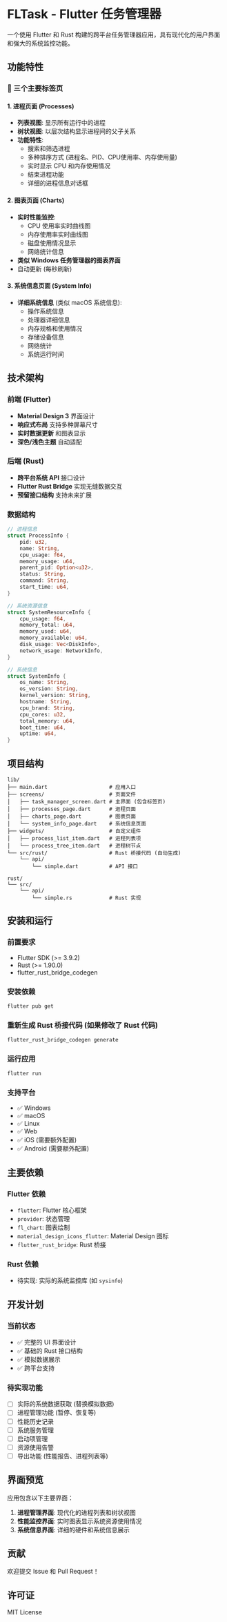 # FLTask - Flutter 任务管理器

一个使用 Flutter 和 Rust 构建的跨平台任务管理器应用，具有现代化的用户界面和强大的系统监控功能。

## 功能特性

### 🔄 三个主要标签页

#### 1. 进程页面 (Processes)
- **列表视图**: 显示所有运行中的进程
- **树状视图**: 以层次结构显示进程间的父子关系
- **功能特性**:
  - 搜索和筛选进程
  - 多种排序方式 (进程名、PID、CPU使用率、内存使用量)
  - 实时显示 CPU 和内存使用情况
  - 结束进程功能
  - 详细的进程信息对话框

#### 2. 图表页面 (Charts)
- **实时性能监控**:
  - CPU 使用率实时曲线图
  - 内存使用率实时曲线图
  - 磁盘使用情况显示
  - 网络统计信息
- **类似 Windows 任务管理器的图表界面**
- 自动更新 (每秒刷新)

#### 3. 系统信息页面 (System Info)
- **详细系统信息** (类似 macOS 系统信息):
  - 操作系统信息
  - 处理器详细信息
  - 内存规格和使用情况
  - 存储设备信息
  - 网络统计
  - 系统运行时间

## 技术架构

### 前端 (Flutter)
- **Material Design 3** 界面设计
- **响应式布局** 支持多种屏幕尺寸
- **实时数据更新** 和图表显示
- **深色/浅色主题** 自动适配

### 后端 (Rust)
- **跨平台系统 API** 接口设计
- **Flutter Rust Bridge** 实现无缝数据交互
- **预留接口结构** 支持未来扩展

### 数据结构
```rust
// 进程信息
struct ProcessInfo {
    pid: u32,
    name: String,
    cpu_usage: f64,
    memory_usage: u64,
    parent_pid: Option<u32>,
    status: String,
    command: String,
    start_time: u64,
}

// 系统资源信息
struct SystemResourceInfo {
    cpu_usage: f64,
    memory_total: u64,
    memory_used: u64,
    memory_available: u64,
    disk_usage: Vec<DiskInfo>,
    network_usage: NetworkInfo,
}

// 系统信息
struct SystemInfo {
    os_name: String,
    os_version: String,
    kernel_version: String,
    hostname: String,
    cpu_brand: String,
    cpu_cores: u32,
    total_memory: u64,
    boot_time: u64,
    uptime: u64,
}
```

## 项目结构

```
lib/
├── main.dart                    # 应用入口
├── screens/                     # 页面文件
│   ├── task_manager_screen.dart # 主界面 (包含标签页)
│   ├── processes_page.dart      # 进程页面
│   ├── charts_page.dart         # 图表页面
│   └── system_info_page.dart    # 系统信息页面
├── widgets/                     # 自定义组件
│   ├── process_list_item.dart   # 进程列表项
│   └── process_tree_item.dart   # 进程树节点
└── src/rust/                    # Rust 桥接代码 (自动生成)
    └── api/
        └── simple.dart          # API 接口

rust/
└── src/
    └── api/
        └── simple.rs            # Rust 实现
```

## 安装和运行

### 前置要求
- Flutter SDK (>= 3.9.2)
- Rust (>= 1.90.0)
- flutter_rust_bridge_codegen

### 安装依赖
```bash
flutter pub get
```

### 重新生成 Rust 桥接代码 (如果修改了 Rust 代码)
```bash
flutter_rust_bridge_codegen generate
```

### 运行应用
```bash
flutter run
```

### 支持平台
- ✅ Windows
- ✅ macOS  
- ✅ Linux
- ✅ Web
- ✅ iOS (需要额外配置)
- ✅ Android (需要额外配置)

## 主要依赖

### Flutter 依赖
- `flutter`: Flutter 核心框架
- `provider`: 状态管理
- `fl_chart`: 图表绘制
- `material_design_icons_flutter`: Material Design 图标
- `flutter_rust_bridge`: Rust 桥接

### Rust 依赖
- 待实现: 实际的系统监控库 (如 `sysinfo`)

## 开发计划

### 当前状态
- ✅ 完整的 UI 界面设计
- ✅ 基础的 Rust 接口结构
- ✅ 模拟数据展示
- ✅ 跨平台支持

### 待实现功能
- [ ] 实际的系统数据获取 (替换模拟数据)
- [ ] 进程管理功能 (暂停、恢复等)
- [ ] 性能历史记录
- [ ] 系统服务管理
- [ ] 启动项管理
- [ ] 资源使用告警
- [ ] 导出功能 (性能报告、进程列表等)

## 界面预览

应用包含以下主要界面：

1. **进程管理界面**: 现代化的进程列表和树状视图
2. **性能监控界面**: 实时图表显示系统资源使用情况
3. **系统信息界面**: 详细的硬件和系统信息展示

## 贡献

欢迎提交 Issue 和 Pull Request！

## 许可证

MIT License
